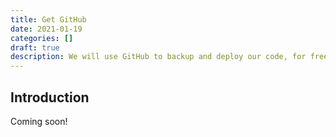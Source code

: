 ```yaml
---
title: Get GitHub
date: 2021-01-19
categories: []
draft: true
description: We will use GitHub to backup and deploy our code, for free!
---
```


## Introduction

Coming soon!
